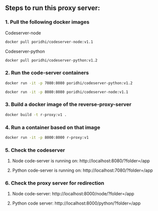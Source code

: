## Steps to run this proxy server:

### 1. Pull the following docker images 

Codeserver-node
```bash
docker pull poridhi/codeserver-node:v1.1
```
Codeserver-python
```bash
docker pull poridhi/codeserver-python:v1.2
```

### 2. Run the code-server containers
```bash
docker run -it -p 7080:8080 poridhi/codeserver-python:v1.2
```

```bash
docker run -it -p 8080:8080 poridhi/codeserver-node:v1.1
```


### 3. Build a docker image of the reverse-proxy-server
```bash
docker build -t r-proxy:v1 .
```
### 4. Run a container based on that image

```bash
docker run -it -p 8000:8000 r-proxy:v1
```

### 5. Check the codeserver

1. Node code-server is running on: http://localhost:8080/?folder=/app

2. Python code-server is running on: http://localhost:7080/?folder=/app

### 6. Check the proxy server for redirection

1. Node code-server: http://localhost:8000/node/?folder=/app 

2. Python code server: http://localhost:8000/python/?folder=/app 
